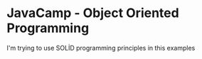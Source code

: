 # JavaCamp - Object Oriented Programming 

I'm trying to use SOLİD programming principles in this examples
